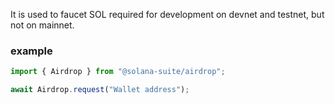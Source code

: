 It is used to faucet SOL required for development on devnet and testnet, but not
on mainnet.

### example

```ts
import { Airdrop } from "@solana-suite/airdrop";

await Airdrop.request("Wallet address");
```
